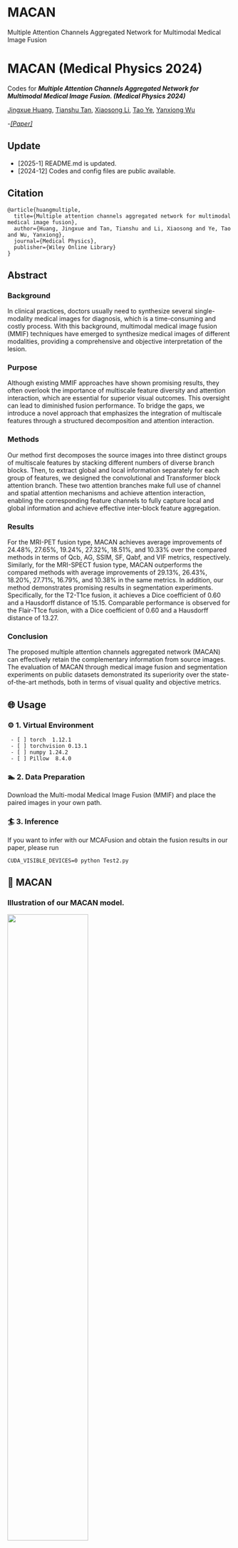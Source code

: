 # MACAN
Multiple Attention Channels Aggregated Network for Multimodal Medical Image Fusion

# MACAN (Medical Physics 2024)

Codes for ***Multiple Attention Channels Aggregated Network for Multimodal Medical Image Fusion. (Medical Physics 2024)*** 

[Jingxue Huang](https://github.com/JasonWong30), [Tianshu Tan](), [Xiaosong Li](https://github.com/lxs6), [Tao Ye](https://jdxy.cumtb.edu.cn/info/1011/3212.htm), [Yanxiong Wu](https://www.fosu.edu.cn/spoe/yanjiu/ssds/2625.html)

-[*[Paper]*](https://aapm.onlinelibrary.wiley.com/doi/abs/10.1002/mp.17607)   

## Update
- [2025-1] README.md is updated.
- [2024-12] Codes and config files are public available.

## Citation

```
@article{huangmultiple,
  title={Multiple attention channels aggregated network for multimodal medical image fusion},
  author={Huang, Jingxue and Tan, Tianshu and Li, Xiaosong and Ye, Tao and Wu, Yanxiong},
  journal={Medical Physics},
  publisher={Wiley Online Library}
}
```

## Abstract
### Background
In clinical practices, doctors usually need to synthesize several single-modality medical images for diagnosis, which is a time-consuming and costly process. With this background, multimodal medical image fusion (MMIF) techniques have emerged to synthesize medical images of different modalities, providing a comprehensive and objective interpretation of the lesion.
### Purpose
Although existing MMIF approaches have shown promising results, they often overlook the importance of multiscale feature diversity and attention interaction, which are essential for superior visual outcomes. This oversight can lead to diminished fusion performance. To bridge the gaps, we introduce a novel approach that emphasizes the integration of multiscale features through a structured decomposition and attention interaction.
### Methods
Our method first decomposes the source images into three distinct groups of multiscale features by stacking different numbers of diverse branch blocks. Then, to extract global and local information separately for each group of features, we designed the convolutional and Transformer block attention branch. These two attention branches make full use of channel and spatial attention mechanisms and achieve attention interaction, enabling the corresponding feature channels to fully capture local and global information and achieve effective inter-block feature aggregation.
### Results
For the MRI-PET fusion type, MACAN achieves average improvements of 24.48%, 27.65%, 19.24%, 27.32%, 18.51%, and 10.33% over the compared methods in terms of Qcb, AG, SSIM, SF, Qabf, and VIF metrics, respectively. Similarly, for the MRI-SPECT fusion type, MACAN outperforms the compared methods with average improvements of 29.13%, 26.43%, 18.20%, 27.71%, 16.79%, and 10.38% in the same metrics. In addition, our method demonstrates promising results in segmentation experiments. Specifically, for the T2-T1ce fusion, it achieves a Dice coefficient of 0.60 and a Hausdorff distance of 15.15. Comparable performance is observed for the Flair-T1ce fusion, with a Dice coefficient of 0.60 and a Hausdorff distance of 13.27.
### Conclusion
The proposed multiple attention channels aggregated network (MACAN) can effectively retain the complementary information from source images. The evaluation of MACAN through medical image fusion and segmentation experiments on public datasets demonstrated its superiority over the state-of-the-art methods, both in terms of visual quality and objective metrics. 

## 🌐 Usage

### ⚙ 1. Virtual Environment

```
 - [ ] torch  1.12.1
 - [ ] torchvision 0.13.1
 - [ ] numpy 1.24.2
 - [ ] Pillow  8.4.0
```

### 🏊 2. Data Preparation

Download the Multi-modal Medical Image Fusion (MMIF) and place the paired images in your own path.

### 🏄 3. Inference

If you want to infer with our MCAFusion and obtain the fusion results in our paper, please run

```
CUDA_VISIBLE_DEVICES=0 python Test2.py
```

## 🙌 MACAN

### Illustration of our MACAN model.

<img src="image//Workflow1.png" width="60%" align=center />

### Detail of MACAN.

<img src="image//Workflow2.png" width="60%" align=center />

<img src="image//Algorithm1.png" width="60%" align=center />

### Qualitative fusion results.

<img src="image//IVF1.png" width="100%" align=center />


### Quantitative fusion results.

Medical Image Fusion

<img src="image//Quantitative_MIF.png" width="60%" align=center />


## 📖 Related Work
- Zixiang Zhao, Lilun Deng, Haowen Bai, Yukun Cui, Zhipeng Zhang, Yulun Zhang, Haotong Qin, Dongdong Chen, Jiangshe Zhang, Peng Wang, Luc Van Gool. *title.* **ICML 2024**. https://arxiv.org/abs/2402.02235.
